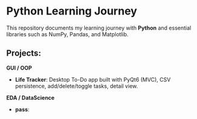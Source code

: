 # Python Learning Journey

This repository documents my learning journey with **Python** and essential libraries such as NumPy, Pandas, and Matplotlib.  

## Projects:

**GUI / OOP**
- **Life Tracker**: Desktop To-Do app built with PyQt6 (MVC), CSV persistence, add/delete/toggle tasks, detail view.

**EDA / DataScience**
- **pass**:
